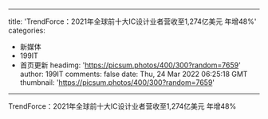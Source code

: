 
---
title: 'TrendForce：2021年全球前十大IC设计业者营收至1,274亿美元  年增48%'
categories: 
 - 新媒体
 - 199IT
 - 首页更新
headimg: 'https://picsum.photos/400/300?random=7659'
author: 199IT
comments: false
date: Thu, 24 Mar 2022 06:25:18 GMT
thumbnail: 'https://picsum.photos/400/300?random=7659'
---

<div>   
TrendForce：2021年全球前十大IC设计业者营收至1,274亿美元  年增48%  
</div>
            